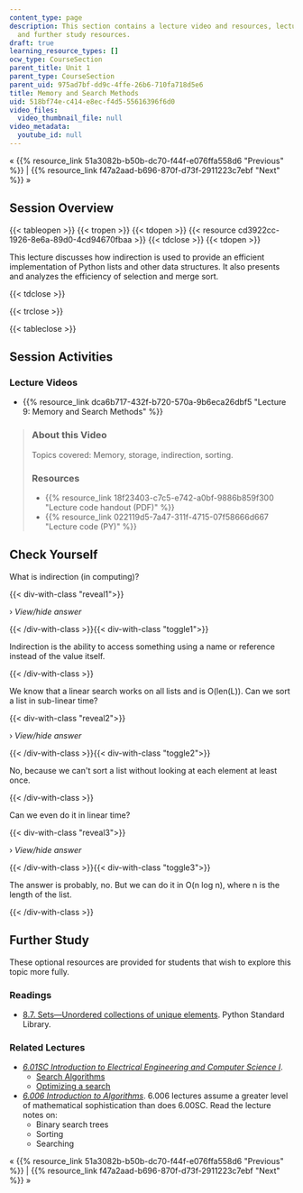 ```yaml
---
content_type: page
description: This section contains a lecture video and resources, lecture questions,
  and further study resources.
draft: true
learning_resource_types: []
ocw_type: CourseSection
parent_title: Unit 1
parent_type: CourseSection
parent_uid: 975ad7bf-dd9c-4ffe-26b6-710fa718d5e6
title: Memory and Search Methods
uid: 518bf74e-c414-e8ec-f4d5-55616396f6d0
video_files:
  video_thumbnail_file: null
video_metadata:
  youtube_id: null
---
```

« {{% resource_link 51a3082b-b50b-dc70-f44f-e076ffa558d6 "Previous" %}} | {{% resource_link f47a2aad-b696-870f-d73f-2911223c7ebf "Next" %}} »

Session Overview
----------------

{{< tableopen >}}
{{< tropen >}}
{{< tdopen >}}
{{< resource cd3922cc-1926-8e6a-89d0-4cd94670fbaa >}}
{{< tdclose >}}
{{< tdopen >}}


This lecture discusses how indirection is used to provide an efficient implementation of Python lists and other data structures. It also presents and analyzes the efficiency of selection and merge sort.


{{< tdclose >}}

{{< trclose >}}

{{< tableclose >}}

Session Activities
------------------

### Lecture Videos

*   {{% resource_link dca6b717-432f-b720-570a-9b6eca26dbf5 "Lecture 9: Memory and Search Methods" %}}

> ### About this Video
> 
> Topics covered: Memory, storage, indirection, sorting.
> 
> ### Resources
> 
> *   {{% resource_link 18f23403-c7c5-e742-a0bf-9886b859f300 "Lecture code handout (PDF)" %}}
> *   {{% resource_link 022119d5-7a47-311f-4715-07f58666d667 "Lecture code (PY)" %}}

Check Yourself
--------------

What is indirection (in computing)?

{{< div-with-class "reveal1">}}

› _View/hide answer_

{{< /div-with-class >}}{{< div-with-class "toggle1">}}

Indirection is the ability to access something using a name or reference instead of the value itself.

{{< /div-with-class >}}

We know that a linear search works on all lists and is O(len(L)). Can we sort a list in sub-linear time?

{{< div-with-class "reveal2">}}

› _View/hide answer_

{{< /div-with-class >}}{{< div-with-class "toggle2">}}

No, because we can't sort a list without looking at each element at least once.

{{< /div-with-class >}}

Can we even do it in linear time?

{{< div-with-class "reveal3">}}

› _View/hide answer_

{{< /div-with-class >}}{{< div-with-class "toggle3">}}

The answer is probably, no. But we can do it in O(n log n), where n is the length of the list.

{{< /div-with-class >}}

Further Study
-------------

These optional resources are provided for students that wish to explore this topic more fully.

### Readings

*   [8.7. Sets—Unordered collections of unique elements](https://web.archive.org/web/20120410204204/http://docs.python.org/library/sets.html). Python Standard Library.

### Related Lectures

*   [_6.01SC Introduction to Electrical Engineering and Computer Science I_](/courses/6-01sc-introduction-to-electrical-engineering-and-computer-science-i-spring-2011).
    *   [Search Algorithms](/courses/6-01sc-introduction-to-electrical-engineering-and-computer-science-i-spring-2011/pages/unit-4-probability-and-planning/search-algorithms)
    *   [Optimizing a search](/courses/6-01sc-introduction-to-electrical-engineering-and-computer-science-i-spring-2011/pages/unit-4-probability-and-planning/optimizing-a-search)
*   [_6.006 Introduction to Algorithms_](/courses/6-006-introduction-to-algorithms-spring-2008). 6.006 lectures assume a greater level of mathematical sophistication than does 6.00SC. Read the lecture notes on:
    *   Binary search trees
    *   Sorting
    *   Searching

« {{% resource_link 51a3082b-b50b-dc70-f44f-e076ffa558d6 "Previous" %}} | {{% resource_link f47a2aad-b696-870f-d73f-2911223c7ebf "Next" %}} »